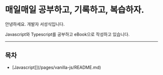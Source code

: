 # 매일매일 공부하고, 기록하고, 복습하자.


안녕하세요. 개발자 서성식입니다.

Javascript와 Typescript를 공부하고 eBook으로 작성하고 있습니다.  

************************************

## 목차 
* [Javascript]](/pages/vanilla-js/README.md)